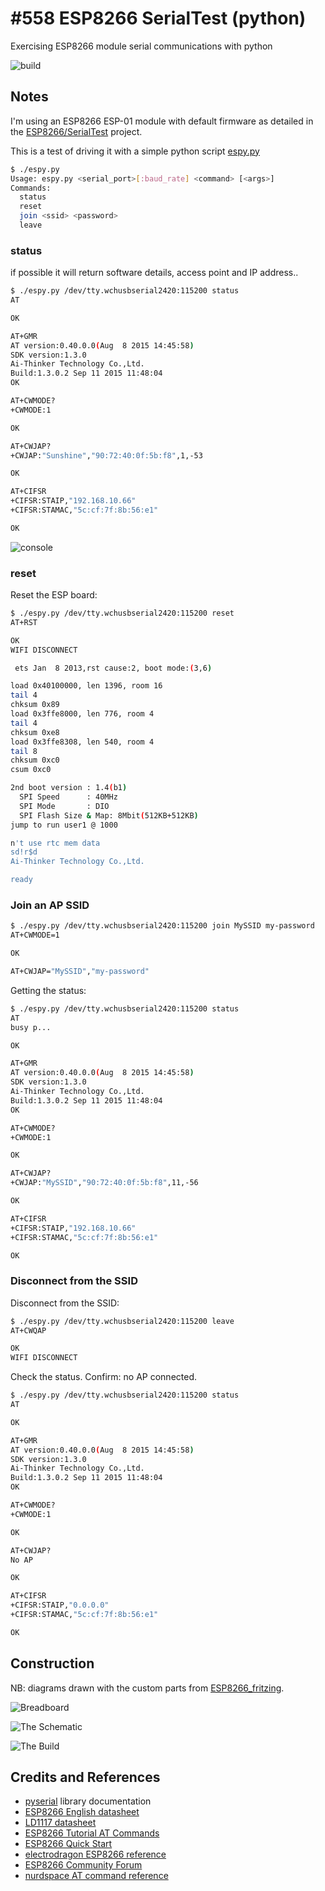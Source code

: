 # #558 ESP8266 SerialTest (python)

Exercising ESP8266 module serial communications with python

![build](./assets/python_build.jpg)

## Notes

I'm using an ESP8266 ESP-01 module with default firmware as detailed in the [ESP8266/SerialTest](../) project.

This is a test of driving it with a simple python script [espy.py](./espy.py)

```sh
$ ./espy.py
Usage: espy.py <serial_port>[:baud_rate] <command> [<args>]
Commands:
  status
  reset
  join <ssid> <password>
  leave
```

### status

if possible it will return software details, access point and IP address..

```sh
$ ./espy.py /dev/tty.wchusbserial2420:115200 status
AT

OK

AT+GMR
AT version:0.40.0.0(Aug  8 2015 14:45:58)
SDK version:1.3.0
Ai-Thinker Technology Co.,Ltd.
Build:1.3.0.2 Sep 11 2015 11:48:04
OK

AT+CWMODE?
+CWMODE:1

OK

AT+CWJAP?
+CWJAP:"Sunshine","90:72:40:0f:5b:f8",1,-53

OK

AT+CIFSR
+CIFSR:STAIP,"192.168.10.66"
+CIFSR:STAMAC,"5c:cf:7f:8b:56:e1"

OK
```

![console](./assets/console.png)

### reset

Reset the ESP board:

```sh
$ ./espy.py /dev/tty.wchusbserial2420:115200 reset
AT+RST

OK
WIFI DISCONNECT

 ets Jan  8 2013,rst cause:2, boot mode:(3,6)

load 0x40100000, len 1396, room 16
tail 4
chksum 0x89
load 0x3ffe8000, len 776, room 4
tail 4
chksum 0xe8
load 0x3ffe8308, len 540, room 4
tail 8
chksum 0xc0
csum 0xc0

2nd boot version : 1.4(b1)
  SPI Speed      : 40MHz
  SPI Mode       : DIO
  SPI Flash Size & Map: 8Mbit(512KB+512KB)
jump to run user1 @ 1000

n't use rtc mem data
sdǃr$d
Ai-Thinker Technology Co.,Ltd.

ready
```

### Join an AP SSID

```sh
$ ./espy.py /dev/tty.wchusbserial2420:115200 join MySSID my-password
AT+CWMODE=1

OK

AT+CWJAP="MySSID","my-password"

```

Getting the status:

```sh
$ ./espy.py /dev/tty.wchusbserial2420:115200 status
AT
busy p...

OK

AT+GMR
AT version:0.40.0.0(Aug  8 2015 14:45:58)
SDK version:1.3.0
Ai-Thinker Technology Co.,Ltd.
Build:1.3.0.2 Sep 11 2015 11:48:04
OK

AT+CWMODE?
+CWMODE:1

OK

AT+CWJAP?
+CWJAP:"MySSID","90:72:40:0f:5b:f8",11,-56

OK

AT+CIFSR
+CIFSR:STAIP,"192.168.10.66"
+CIFSR:STAMAC,"5c:cf:7f:8b:56:e1"

OK

```

### Disconnect from the SSID

Disconnect from the SSID:

```sh
$ ./espy.py /dev/tty.wchusbserial2420:115200 leave
AT+CWQAP

OK
WIFI DISCONNECT

```

Check the status. Confirm: no AP connected.

```sh
$ ./espy.py /dev/tty.wchusbserial2420:115200 status
AT

OK

AT+GMR
AT version:0.40.0.0(Aug  8 2015 14:45:58)
SDK version:1.3.0
Ai-Thinker Technology Co.,Ltd.
Build:1.3.0.2 Sep 11 2015 11:48:04
OK

AT+CWMODE?
+CWMODE:1

OK

AT+CWJAP?
No AP

OK

AT+CIFSR
+CIFSR:STAIP,"0.0.0.0"
+CIFSR:STAMAC,"5c:cf:7f:8b:56:e1"

OK
```

## Construction

NB: diagrams drawn with the custom parts from [ESP8266_fritzing](https://github.com/ydonnelly/ESP8266_fritzing).

![Breadboard](../assets/SerialTest_bb.jpg?raw=true)

![The Schematic](../assets/SerialTest_schematic.jpg?raw=true)

![The Build](../assets/SerialTest_build.jpg?raw=true)

## Credits and References

* [pyserial](https://pyserial.readthedocs.io/en/latest/pyserial.html) library documentation
* [ESP8266 English datasheet](https://nurdspace.nl/File:ESP8266_Specifications_English.pdf)
* [LD1117 datasheet](http://pdf1.alldatasheet.com/datasheet-pdf/view/173710/UTC/LD1117AL-15-TA3-A-R.html)
* [ESP8266 Tutorial AT Commands](https://youtu.be/uznq8W9sOKQ)
* [ESP8266 Quick Start](http://benlo.com/esp8266/esp8266QuickStart.html)
* [electrodragon ESP8266 reference](http://www.electrodragon.com/w/ESP8266)
* [ESP8266 Community Forum](http://www.esp8266.com/)
* [nurdspace AT command reference](https://nurdspace.nl/ESP8266#AT_Commands)
